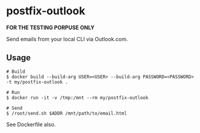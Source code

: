 # postfix-outlook

**FOR THE TESTING PORPUSE ONLY**

Send emails from your local CLI via Outlook.com.

## Usage

```
# Build
$ docker build --build-arg USER=<USER> --build-arg PASSWORD=<PASSWORD> -t my/postfix-outlook .

# Run
$ docker run -it -v /tmp:/mnt --rm my/postfix-outlook

# Send
$ /root/send.sh $ADDR /mnt/path/to/email.html
```

See Dockerfile also.